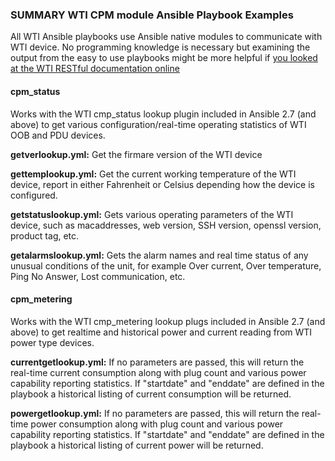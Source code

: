 ### SUMMARY WTI CPM module Ansible Playbook Examples

All WTI Ansible playbooks use Ansible native modules to communicate with WTI device. No programming knowledge is necessary but examining the output  from the easy to use playbooks might be more helpful if [you looked at the WTI RESTful documentation online](https://ftp.wti.com/pub/TechSupport/Restful_WTI/current/api/api.html "WTI RESTful API Documentation Page")


#### cpm_status
Works with the WTI cmp_status lookup plugin included in Ansible 2.7 (and above) to get various configuration/real-time operating statistics of WTI OOB and PDU devices.


**getverlookup.yml:** Get the firmare version of the WTI device

**gettemplookup.yml:** Get the current working temperature of the WTI device, report in either Fahrenheit or Celsius depending how the device is configured.

**getstatuslookup.yml:** Gets various operating parameters of the WTI device, such as macaddresses, web version, SSH version, openssl version, product tag, etc.

**getalarmslookup.yml:** Gets the alarm names and real time status of any unusual conditions of the unit, for example Over current, Over temperature, Ping No Answer, Lost communication, etc.

#### cpm_metering
Works with the WTI cmp_metering lookup plugs included in Ansible 2.7 (and above) to get realtime and historical power and current reading from WTI power type devices.

**currentgetlookup.yml:** If no parameters are passed, this will return the real-time current consumption along with plug count and various power capability reporting statistics. If "startdate" and "enddate" are defined in the playbook a historical listing of current consumption will be returned.

**powergetlookup.yml:** If no parameters are passed, this will return the real-time power consumption along with plug count and various power capability reporting statistics. If "startdate" and "enddate" are defined in the playbook a historical listing of current power will be returned.



